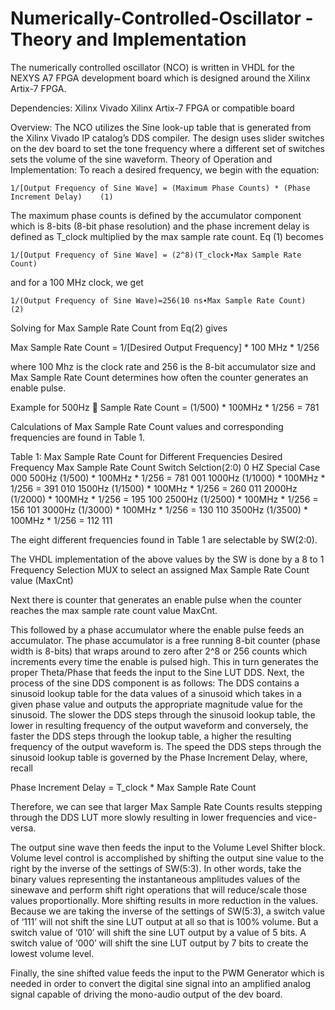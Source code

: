 # Numerically-Controlled-Oscillator -Theory and Implementation

The numerically controlled oscillator (NCO) is written in VHDL for the NEXYS A7 FPGA development board which is designed around the Xilinx Artix-7 FPGA.

Dependencies: 
Xilinx Vivado
Xilinx Artix-7 FPGA or compatible board

Overview:
The NCO utilizes the Sine look-up table that is generated from the Xilinx Vivado IP catalog’s DDS compiler. The design uses slider switches on the dev board to set the tone frequency where a different set of switches sets the volume of the sine waveform. 
Theory of Operation and Implementation:
To reach a desired frequency, we begin with the equation:

    1/[Output Frequency of Sine Wave] = (Maximum Phase Counts) * (Phase Increment Delay)    (1) 

The maximum phase counts is defined by the accumulator component  which is 8-bits (8-bit phase resolution) and the phase increment delay is defined as  T_clock multiplied by the max sample rate count.  Eq (1) becomes

    1/[Output Frequency of Sine Wave] = (2^8)(T_clock∙Max Sample Rate Count)

and for a 100 MHz clock, we get

    1/(Output Frequency of Sine Wave)=256(10 ns∙Max Sample Rate Count)                     (2) 

Solving for Max Sample Rate Count from Eq(2) gives

Max Sample Rate Count = 1/[Desired Output Frequency] * 100 MHz * 1/256 

where 100 Mhz is the clock rate and 256 is the 8-bit accumulator size and Max Sample Rate Count determines how often the counter generates an enable pulse.

Example for 500Hz     Sample Rate Count = (1/500) * 100MHz * 1/256 = 781

Calculations of Max Sample Rate Count values and corresponding frequencies are found in Table 1.

Table 1: Max Sample Rate Count for Different Frequencies
Desired Frequency		Max Sample Rate Count	            Switch Selction(2:0)
0 HZ		            Special Case	                    000
500Hz		            (1/500) * 100MHz * 1/256 = 781	    001
1000Hz		          (1/1000) * 100MHz * 1/256 = 391	    010
1500Hz		          (1/1500) * 100MHz * 1/256 = 260	    011
2000Hz		          (1/2000) * 100MHz * 1/256 = 195	    100
2500Hz		          (1/2500) * 100MHz * 1/256 = 156	    101
3000Hz		          (1/3000) * 100MHz * 1/256 = 130	    110
3500Hz		          (1/3500) * 100MHz * 1/256 = 112	    111

The eight different frequencies found in Table 1 are selectable by SW(2:0). 

The VHDL implementation of the above values by the SW is done by a 8 to 1 Frequency Selection MUX to select an assigned Max Sample Rate Count value (MaxCnt)

Next there is counter that generates an enable pulse when the counter reaches the max sample rate count value MaxCnt.

This followed by a phase accumulator where the enable pulse feeds an accumulator. The phase accumulator is a free running 8-bit counter (phase width is 8-bits) that wraps around to zero after 2^8 or 256 counts which increments every time the enable is pulsed high. This in turn generates the proper Theta/Phase that feeds the input to the Sine LUT DDS.
Next, the process of the sine DDS component is as follows: The DDS contains a sinusoid lookup table for the data values of a sinusoid which takes in a given phase value and outputs the appropriate magnitude value for the sinusoid. The slower the DDS steps through the sinusoid lookup table, the lower in resulting frequency of the output waveform and conversely, the faster the DDS steps through the lookup table, a higher the resulting frequency of the output waveform is. The speed the DDS steps through the sinusoid lookup table is governed by the Phase Increment Delay, where, recall

Phase Increment Delay = T_clock * Max Sample Rate Count

Therefore, we can see that larger Max Sample Rate Counts results stepping through the DDS LUT more slowly resulting in lower frequencies and vice-versa. 

The output sine wave then feeds the input to the Volume Level Shifter block. Volume level control is accomplished by shifting the output sine value to the right by the inverse of the settings of SW(5:3). In other words, take the binary values representing the instantaneous amplitudes values of the sinewave and perform shift right operations that will reduce/scale those values proportionally. More shifting results in more reduction in the values. Because we are taking the inverse of the settings of SW(5:3), a switch value of ‘111’ will not shift the sine LUT output at all so that is 100% volume. But a switch value of ‘010’ will shift the sine LUT output by a value of 5 bits. A switch value of ‘000’ will shift the sine LUT output by 7 bits to create the lowest volume level.

Finally, the sine shifted value feeds the input to the PWM Generator which is needed in order to convert the digital sine signal into an amplified analog signal capable of driving the mono-audio output of the dev board.

